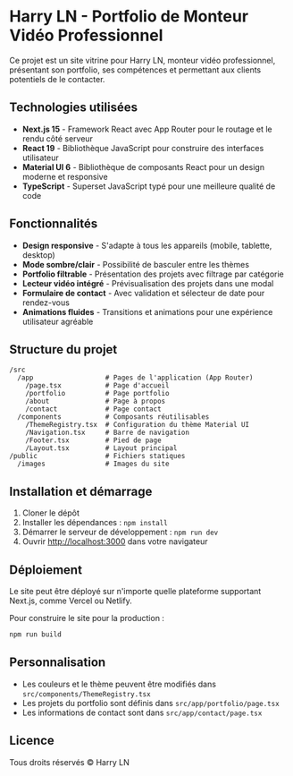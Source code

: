 # Harry LN - Portfolio de Monteur Vidéo Professionnel

Ce projet est un site vitrine pour Harry LN, monteur vidéo professionnel, présentant son portfolio, ses compétences et permettant aux clients potentiels de le contacter.

## Technologies utilisées

- **Next.js 15** - Framework React avec App Router pour le routage et le rendu côté serveur
- **React 19** - Bibliothèque JavaScript pour construire des interfaces utilisateur
- **Material UI 6** - Bibliothèque de composants React pour un design moderne et responsive
- **TypeScript** - Superset JavaScript typé pour une meilleure qualité de code

## Fonctionnalités

- **Design responsive** - S'adapte à tous les appareils (mobile, tablette, desktop)
- **Mode sombre/clair** - Possibilité de basculer entre les thèmes
- **Portfolio filtrable** - Présentation des projets avec filtrage par catégorie
- **Lecteur vidéo intégré** - Prévisualisation des projets dans une modal
- **Formulaire de contact** - Avec validation et sélecteur de date pour rendez-vous
- **Animations fluides** - Transitions et animations pour une expérience utilisateur agréable

## Structure du projet

```
/src
  /app                  # Pages de l'application (App Router)
    /page.tsx           # Page d'accueil
    /portfolio          # Page portfolio
    /about              # Page à propos
    /contact            # Page contact
  /components           # Composants réutilisables
    /ThemeRegistry.tsx  # Configuration du thème Material UI
    /Navigation.tsx     # Barre de navigation
    /Footer.tsx         # Pied de page
    /Layout.tsx         # Layout principal
/public                 # Fichiers statiques
  /images               # Images du site
```

## Installation et démarrage

1. Cloner le dépôt
2. Installer les dépendances : `npm install`
3. Démarrer le serveur de développement : `npm run dev`
4. Ouvrir [http://localhost:3000](http://localhost:3000) dans votre navigateur

## Déploiement

Le site peut être déployé sur n'importe quelle plateforme supportant Next.js, comme Vercel ou Netlify.

Pour construire le site pour la production :

```bash
npm run build
```

## Personnalisation

- Les couleurs et le thème peuvent être modifiés dans `src/components/ThemeRegistry.tsx`
- Les projets du portfolio sont définis dans `src/app/portfolio/page.tsx`
- Les informations de contact sont dans `src/app/contact/page.tsx`

## Licence

Tous droits réservés © Harry LN
